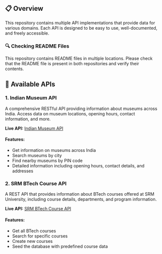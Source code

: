 ## 📋 Overview

This repository contains multiple API implementations that provide data for various domains. Each API is designed to be easy to use, well-documented, and freely accessible.

### 🔍 Checking README Files

This repository contains README files in multiple locations. Please check that the README file is present in both repositories and verify their contents.

## 🔗 Available APIs

### 1. Indian Museum API

A comprehensive RESTful API providing information about museums across India. Access data on museum locations, opening hours, contact information, and more.

**Live API:** [Indian Museum API](https://museum-api-indian.vercel.app/)

#### Features:

- Get information on museums across India
- Search museums by city
- Find nearby museums by PIN code
- Detailed information including opening hours, contact details, and addresses

### 2. SRM BTech Course API

A REST API that provides information about BTech courses offered at SRM University, including course details, departments, and program information.

**Live API:** [SRM BTech Course API](https://srm-course-api.vercel.app/api/courses/btech)

#### Features:

- Get all BTech courses
- Search for specific courses
- Create new courses
- Seed the database with predefined course data
